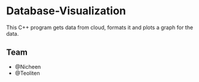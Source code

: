 # Database-Visualization
This C++ program gets data from cloud, formats it and plots a graph for the data.
## Team
- @Nicheen
- @Teoliten